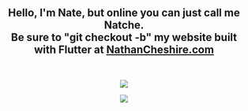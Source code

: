 <p align="center">
    <h2 align = "center">Hello, I'm Nate, but online you can just call me Natche.<br/>Be sure to "git checkout -b" my website built with Flutter at <a href="http://nathancheshire.com">NathanCheshire.com</a></h2>
</p>
<br/>
<p align="center">
    <img align="center" src="https://github-readme-stats.vercel.app/api/top-langs/?username=nathancheshire&layout=compact&theme=radical&hide_border=true&border_radius=20&langs_count=4&hide=HTML"/>
</p>

<p align="center">
<img align="center" src="https://github-readme-stats.vercel.app/api/wakatime?username=nathancheshire&theme=radical&custom_title=Time%20spent%20since%20August%2028%2C%202021&line_height=25&langs_count=5&hide_border=true&border_radius=20&hide=Other,Text,JSON"/>
</p>
